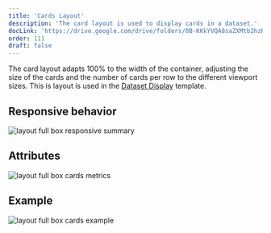 ```yaml
---
title: 'Cards Layout'
description: 'The card layout is used to display cards in a dataset.'
docLink: 'https://drive.google.com/drive/folders/0B-KKkYVQA8saZXMtb2hzRy0yYW8?usp=sharing'
order: 111
draft: false
---
```


The card layout adapts 100% to the width of the container, adjusting the size of the cards and the number of cards per row to the different viewport sizes. This is layout is used in the [Dataset Display](../../../core-components/dataset-display) template.

## Responsive behavior

![layout full box responsive summary](/images/lexicon/layoutfbcardssummary.jpg)

## Attributes

![layout full box cards metrics](/images/lexicon/layoutfbcardsmetrics.jpg)

## Example

![layout full box cards example](/images/lexicon/layoutfbcardsexample.jpg)
